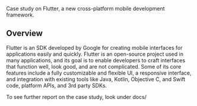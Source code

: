 Case study on Flutter, a new cross-platform mobile development framework.

## Overview
Flutter is an SDK developed by Google for creating mobile interfaces for applications easily and
quickly. Flutter is an open-source project used in many applications, and its goal is to enable
developers to craft interfaces that function well, look good, and are not complicated. Some of its
core features include a fully customizable and flexible UI, a responsive interface, and integration
with existing tools like Java, Kotlin, Objective C, and Swift code, platform APIs, and 3rd party
SDKs.

To see further report on the case study, look under docs/
